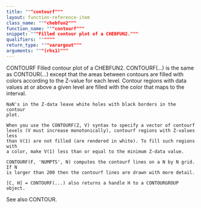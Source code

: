```yaml
---
title: """contourf"""
layout: function-reference-item
class_name: """chebfun2"""
function_name: """contourf"""
snippet: """Filled contour plot of a CHEBFUN2."""
qualifiers: """"""
return_type: """varargout"""
arguments: """(rhs1)"""
---
```


 CONTOURF   Filled contour plot of a CHEBFUN2.
    CONTOURF(...) is the same as CONTOUR(...) except that the areas between
    contours are filled with colors according to the Z-value for each level.
    Contour regions with data values at or above a given level are filled with
    the color that maps to the interval.
 
    NaN's in the Z-data leave white holes with black borders in the contour
    plot.
 
    When you use the CONTOURF(Z, V) syntax to specify a vector of contourf
    levels (V must increase monotonically), contourf regions with Z-values less
    than V(1) are not filled (are rendered in white). To fill such regions with
    a color, make V(1) less than or equal to the minimum Z-data value.
 
    CONTOURF(F, 'NUMPTS', N) computes the contourf lines on a N by N grid. If N
    is larger than 200 then the contourf lines are drawn with more detail.
 
    [C, H] = CONTOURF(...) also returns a handle H to a CONTOURGROUP object.
 
  See also CONTOUR.
